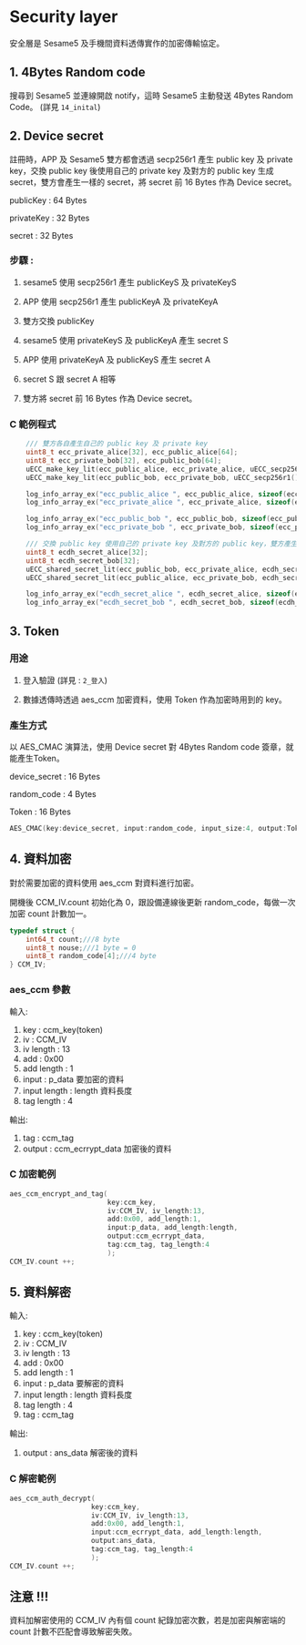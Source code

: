 # Security layer
安全層是 Sesame5 及手機間資料透傳實作的加密傳輸協定。

## 1. 4Bytes Random code
搜尋到 Sesame5 並連線開啟 notify，這時 Sesame5 主動發送 4Bytes Random Code。
(詳見 `14_inital`)

## 2. Device secret
註冊時，APP 及 Sesame5 雙方都會透過 secp256r1 產生 public key 及 private key，交換 public key 後使用自己的 private key 及對方的 public key 生成 secret，雙方會產生一樣的 secret，將 secret 前 16 Bytes 作為 Device secret。

publicKey : 64 Bytes

privateKey : 32 Bytes

secret : 32 Bytes

### 步驟 : 

1. sesame5 使用 secp256r1 產生 publicKeyS 及 privateKeyS

2. APP 使用 secp256r1 產生 publicKeyA 及 privateKeyA

3. 雙方交換 publicKey

4. sesame5 使用 privateKeyS 及 publicKeyA 產生 secret S

5. APP 使用 privateKeyA 及 publicKeyS 產生 secret A

6. secret S 跟 secret A 相等

7. 雙方將 secret 前 16 Bytes 作為 Device secret。

### C 範例程式   
```c
    /// 雙方各自產生自己的 public key 及 private key
    uint8_t ecc_private_alice[32], ecc_public_alice[64];
    uint8_t ecc_private_bob[32], ecc_public_bob[64];
    uECC_make_key_lit(ecc_public_alice, ecc_private_alice, uECC_secp256r1());
    uECC_make_key_lit(ecc_public_bob, ecc_private_bob, uECC_secp256r1());

    log_info_array_ex("ecc_public_alice ", ecc_public_alice, sizeof(ecc_public_alice))
    log_info_array_ex("ecc_private_alice ", ecc_private_alice, sizeof(ecc_private_alice))

    log_info_array_ex("ecc_public_bob ", ecc_public_bob, sizeof(ecc_public_bob))
    log_info_array_ex("ecc_private_bob ", ecc_private_bob, sizeof(ecc_private_bob))

    /// 交換 public key 使用自己的 private key 及對方的 public key，雙方產生共同的 secret
    uint8_t ecdh_secret_alice[32];
    uint8_t ecdh_secret_bob[32];
    uECC_shared_secret_lit(ecc_public_bob, ecc_private_alice, ecdh_secret_alice, uECC_secp256r1());
    uECC_shared_secret_lit(ecc_public_alice, ecc_private_bob, ecdh_secret_bob, uECC_secp256r1());

    log_info_array_ex("ecdh_secret_alice ", ecdh_secret_alice, sizeof(ecdh_secret_alice))
    log_info_array_ex("ecdh_secret_bob ", ecdh_secret_bob, sizeof(ecdh_secret_bob))
```

## 3. Token
### 用途
1. 登入驗證 (詳見 : `2_登入`)

2. 數據透傳時透過 aes_ccm 加密資料，使用 Token 作為加密時用到的 key。
   
### 產生方式
以 AES_CMAC 演算法，使用 Device secret 對 4Bytes Random code 簽章，就能產生Token。

device_secret : 16 Bytes

random_code : 4 Bytes

Token : 16 Bytes

```c
AES_CMAC(key:device_secret, input:random_code, input_size:4, output:Token);
```

## 4. 資料加密
對於需要加密的資料使用 aes_ccm 對資料進行加密。

開機後 CCM_IV.count 初始化為 0，跟設備連線後更新 random_code，每做一次加密 count 計數加一。
```c
typedef struct {
    int64_t count;///8 byte
    uint8_t nouse;///1 byte = 0
    uint8_t random_code[4];///4 byte
} CCM_IV;
```

### aes_ccm 參數
輸入:
1. key : ccm_key(token)
2. iv : CCM_IV
3. iv length : 13
4. add : 0x00
5. add length : 1
6. input : p_data 要加密的資料
7. input length : length 資料長度
8. tag length : 4
   
輸出:
1. tag : ccm_tag
2. output : ccm_ecrrypt_data 加密後的資料
   
### C 加密範例
```c
aes_ccm_encrypt_and_tag(
                        key:ccm_key,
                        iv:CCM_IV, iv_length:13, 
                        add:0x00, add_length:1, 
                        input:p_data, add_length:length, 
                        output:ccm_ecrrypt_data, 
                        tag:ccm_tag, tag_length:4
                        );
CCM_IV.count ++;
```

## 5. 資料解密
輸入:
1. key : ccm_key(token)
2. iv : CCM_IV
3. iv length : 13
4. add : 0x00
5. add length : 1
6. input : p_data 要解密的資料
7. input length : length 資料長度
8. tag length : 4
9. tag : ccm_tag
   
輸出:
1. output : ans_data 解密後的資料
   
### C 解密範例
```c
aes_ccm_auth_decrypt(
                    key:ccm_key,
                    iv:CCM_IV, iv_length:13, 
                    add:0x00, add_length:1, 
                    input:ccm_ecrrypt_data, add_length:length, 
                    output:ans_data, 
                    tag:ccm_tag, tag_length:4
                    );
CCM_IV.count ++;
```

## 注意 !!!
資料加解密使用的 CCM_IV 內有個 count 紀錄加密次數，若是加密與解密端的 count 計數不匹配會導致解密失敗。